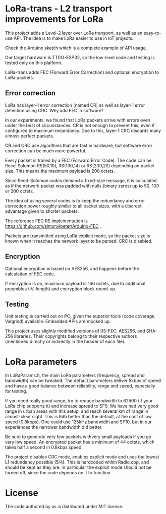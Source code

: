 # LoRa-trans - L2 transport improvements for LoRa

This project adds a Level-2 layer over LoRa transport, as well as an
easy-to-use API. The idea is to make LoRa easier to use in IoT projects.

Check the Arduino sketch which is a complete example of API usage.

Our target hardware is TTGO-ESP32, so the low-level code and testing is
tested only on this platform.

LoRa-trans adds FEC (Forward Error Correction) and optional encryption
to LoRa packets.

## Error correction

LoRa has layer-1 error correction (named CR) as well as layer-1 error
detection using CRC. Why add FEC in software?

In our experiments, we found that LoRa packets arrive with errors even under
the best of circunstances. CR is not enough to prevent this, even if configured
to maximum redundancy. Due to this, layer-1 CRC discards many almost-perfect
packets.

CR and CRC use algorithms that are fast in hardware, but software error correction
can be much more powerful.

Every packet is trailed by a FEC (Forward Error Code). The code can be
Reed-Solomon RS(50,10), RS(100,14) or RS(200,20) depending on packet
size. This means the maximum payload is 200 octets.

Since Reed-Solomon codes demand a fixed-size message, it is calculated as if
the network packet was padded with nulls (binary zeros) up to 50, 100 or 200
octets.

The idea of using several codes is to keep the redundancy and error correction
power roughly similar to all packet sizes, with a discreet advantage given to
shorter packets.

The reference FEC RS implementation is https://github.com/simonyipeter/Arduino-FEC .

Packets are transmitted using LoRa explicit mode, so the packet size is known
when it reaches the network layer to be parsed. CRC is disabled.

## Encryption

Optional encryption is based on AES256, and happens before the calculation
of FEC code.

If encryption is on, maximum payload is 166 octets, due to additional preambles
(IV, length) and encryption block round-up.

## Testing

Unit testing is carried out on PC, given the superior tools (code coverage,
Valgrind) available. Embedded APIs are mocked up.

This project uses slightly modified versions of RS-FEC, AES256, and SHA-256 
libraries. Their copyrights belong to their respective authors (mentioned 
directly or indirectly in the header of each file).

# LoRa parameters

In LoRaParams.h, the main LoRa parameters (frequency, spread and bandwidth)
can be tweaked. The default parameters deliver 5kbps of speed and have a good
balance between reliability, range and speed, especially for testing.

If you need really good range, try to reduce bandwidth to 62500 (if your LoRa
chip supports it) and increase spread to SF9. We have had very good range in
urban areas with this setup, and reach several km of range in almost-clear sight.
This is 9db better than the default, at the cost of low speed (0.8kbps). One could
use 125kHz bandwidth and SF10, but in our experiences the narrower bandwidth did
better.

Be sure to generate very few packets withvery small payloads if you go very low speed.
An encrypted packet has a minimum of 44 octets, which takes half a second
in 0.8kbps speed.

The project disables CRC mode, enables explicit mode and uses the lowest
L1 redundancy possible (5/4). This is hardcoded within Radio.cpp, and should
be kept as they are. In particular the explicit mode should not be turned off,
since the code depends on it to function.

# License

The code authored by us is distributed under MIT license.
